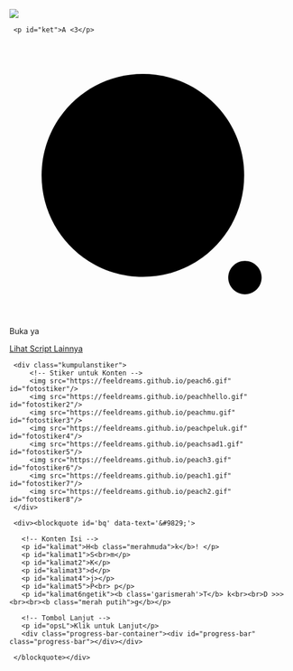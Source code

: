 <!DOCTYPE html>
<html>
<meta charset='UTF-8'/><meta content='width=device-width, initial-scale=1, user-scalable=1, minimum-scale=1, maximum-scale=5' name='viewport'/><meta content='IE=edge' http-equiv='X-UA-Compatible'/>
  
  <link rel="stylesheet" href="https://htmlku.com/mangats/style.css"><script src="https://unpkg.com/typeit@8.7.0/dist/index.umd.js"></script>
  
<head>
<title>S.id/mangats - Semangat buat Kamu!!!</title>
</head>
<body>
	
   <!-- Ganti Audio di sini -->
   <audio src="https://feeldreams.github.io/audio/angelbaby2.mp3" id="linkmp3" class="sembunyi"></audio>
   
   <div id="bodyblur">
     <!-- Wallpaper --><img src="https://feeldreams.github.io/pics/awan3.jpg" id="wallpaper"/><div id="beneranblur"></div>
   </div>
   
   <div id='Content'>

     <p id="ket">A <3</p>
   <div><div id="loveIn" class="awalan">
     <svg class='line' xmlns='http://www.w3.org/2000/svg' viewBox='0 0 24 24'><g transform='translate(2.000000, 2.000000)'><path d='M9.27542857,0.714285714 C14.0030476,0.714285714 17.836381,4.54666667 17.836381,9.2752381 C17.836381,14.0038095 14.0030476,17.8361905 9.27542857,17.8361905 C4.54685714,17.8361905 0.71447619,14.0038095 0.71447619,9.2752381 C0.71447619,4.54666667 4.54685714,0.714285714 9.27542857,0.714285714 Z'></path><path d='M17.8989524,16.487619 C18.678,16.487619 19.3094286,17.12 19.3094286,17.8980952 C19.3094286,18.6780952 18.678,19.3095238 17.8989524,19.3095238 C17.1199048,19.3095238 16.4875238,18.6780952 16.4875238,17.8980952 C16.4875238,17.12 17.1199048,16.487619 17.8989524,16.487619 Z'></path></g></svg>
     <label>Buka ya</label>
   </div></div>
     <p id="kot" class="sembunyi"><a href="https://bit.ly/htmlfeeldream" target="_blank">Lihat Script Lainnya</a></p>

     <div class="kumpulanstiker">
         <!-- Stiker untuk Konten -->
         <img src="https://feeldreams.github.io/peach6.gif" id="fotostiker"/>
         <img src="https://feeldreams.github.io/peachhello.gif" id="fotostiker2"/>
         <img src="https://feeldreams.github.io/peachmu.gif" id="fotostiker3"/>
         <img src="https://feeldreams.github.io/peachpeluk.gif" id="fotostiker4"/>
         <img src="https://feeldreams.github.io/peachsad1.gif" id="fotostiker5"/>
         <img src="https://feeldreams.github.io/peach3.gif" id="fotostiker6"/>
         <img src="https://feeldreams.github.io/peach1.gif" id="fotostiker7"/>
         <img src="https://feeldreams.github.io/peach2.gif" id="fotostiker8"/>
     </div>
     
     <div><blockquote id='bq' data-text='&#9829;'>

       <!-- Konten Isi -->
       <p id="kalimat">H<b class="merahmuda">k</b>! </p>
       <p id="kalimat1">S<br>m</p>
       <p id="kalimat2">K</p>
       <p id="kalimat3">d</p>
       <p id="kalimat4">j></p>
       <p id="kalimat5">P<br> p</p>
       <p id="kalimat6ngetik"><b class='garismerah'>T</b> k<br><br>D >>><br><br><b class="merah putih">g</b></p>
       
       <!-- Tombol Lanjut -->
       <p id="opsL">Klik untuk Lanjut</p>
       <div class="progress-bar-container"><div id="progress-bar" class="progress-bar"></div></div>
       
     </blockquote></div>
     
   </div>

<script src="https://htmlku.com/mangats/script.js"></script>
</body>
</html>
